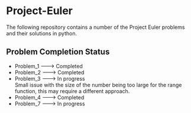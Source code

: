 # Project-Euler
The following repository contains a number of the Project Euler problems and
their solutions in python.

## Problem Completion Status 
* Problem_1 ---> Completed  
* Problem_2 ---> Completed  
* Problem_3 ---> In progress  
  Small issue with the size of the number being too large for the range
  function, this may require a different approach.  
* Problem_4 ---> Completed  
* Problem_7 ---> In progress  


